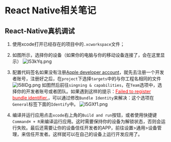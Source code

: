 # React Native相关笔记
## React-Native真机调试

1. 使用xcode打开已经存在的项目中的`.xcworkspace`文件；

2. 如图所示，选择你的设备（如果你的电脑与你的移动设备连接了，会在这里显示）
![l53kYq.png](https://s2.ax1x.com/2020/01/11/l53kYq.png)

3. 配置代码签名如果没有注册[Apple developer account]( https://developer.apple.com/)，就先去注册一个开发者账号，注册好之后，在`project`下选择`targets`中的与你工程名相同的文件
![l58lDg.png](https://s2.ax1x.com/2020/01/11/l58lDg.png)
如图然后前往`singning & capabilities`，在`Team`选项中，选择你的开发者账号或者团队。如果遇到这样的提示：[<span style="color: red;">Failed to register bundle identifier.</span>](https://stackoverflow.com/questions/39603667/failed-to-create-provisioning-profile)，可以通过修改`Bundle Identity`来解决：这个选项在`General`标签下面的`Identify`中。
![l5GXf1.png](https://s2.ax1x.com/2020/01/11/l5GXf1.png)

4. 编译并运行应用点击`xcode`右上角的`Build and run`按钮，或者使用快捷键`Command⌘ + R`来编译运行应用。这时需要保持你的设备为解锁状态，否则会运行失败。最后还需要让你的设备信任开发者的APP，前往设置>通用>设备管理，来信任开发者。这样就可以在自己的设备上运行开发应用了。
